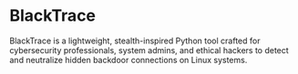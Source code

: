 # BlackTrace
BlackTrace is a lightweight, stealth-inspired Python tool crafted for cybersecurity professionals, system admins, and ethical hackers to detect and neutralize hidden backdoor connections on Linux systems.
